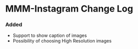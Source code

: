 # MMM-Instagram Change Log

### Added
- Support to show caption of images
- Possibility of choosing High Resolution images
